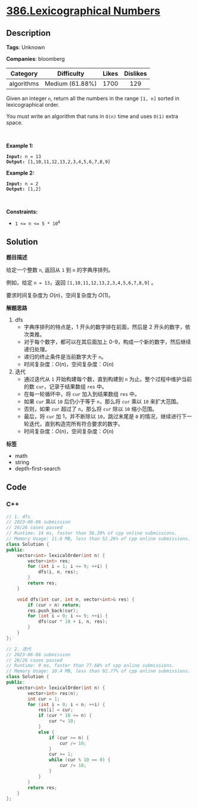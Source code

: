 # [386.Lexicographical Numbers](https://leetcode.com/problems/lexicographical-numbers/description/)

## Description

**Tags**: Unknown

**Companies**: bloomberg

|  Category  |   Difficulty    | Likes | Dislikes |
| :--------: | :-------------: | :---: | :------: |
| algorithms | Medium (61.88%) | 1700  |   129    |

<p>Given an integer <code>n</code>, return all the numbers in the range <code>[1, n]</code> sorted in lexicographical order.</p>
<p>You must write an algorithm that runs in&nbsp;<code>O(n)</code>&nbsp;time and uses <code>O(1)</code> extra space.&nbsp;</p>
<p>&nbsp;</p>
<p><strong class="example">Example 1:</strong></p>
<pre><code><strong>Input:</strong> n = 13
<strong>Output:</strong> [1,10,11,12,13,2,3,4,5,6,7,8,9]</code></pre><p><strong class="example">Example 2:</strong></p>
<pre><code><strong>Input:</strong> n = 2
<strong>Output:</strong> [1,2]</code></pre>
<p>&nbsp;</p>
<p><strong>Constraints:</strong></p>
<ul>
  <li><code>1 &lt;= n &lt;= 5 * 10<sup>4</sup></code></li>
</ul>

## Solution

**题目描述**

给定一个整数 `n`, 返回从 `1` 到 `n` 的字典序排列。

例如，给定 `n = 13`，返回 `[1,10,11,12,13,2,3,4,5,6,7,8,9]` 。

要求时间复杂度为 $O(n)$，空间复杂度为 $O(1)$。

**解题思路**

1. dfs
   - 字典序排列的特点是，1 开头的数字排在前面，然后是 2 开头的数字，依次类推。
   - 对于每个数字，都可以在其后面加上 0-9，构成一个新的数字，然后继续递归处理。
   - 递归的终止条件是当前数字大于 `n`。
   - 时间复杂度：$O(n)$，空间复杂度：$O(n)$
2. 迭代
   - 通过迭代从 `1` 开始构建每个数，直到构建到 `n` 为止。整个过程中维护当前的数 `cur`，记录于结果数组 `res` 中。
   - 在每一轮循环中，将 `cur` 加入到结果数组 `res` 中。
   - 如果 `cur` 乘以 `10` 后仍小于等于 `n`，那么将 `cur` 乘以 `10` 来扩大范围。
   - 否则，如果 `cur` 超过了 `n`，那么将 `cur` 除以 `10` 缩小范围。
   - 最后，将 `cur` 加 1，并不断除以 `10`，跳过末尾是 `0` 的情况，继续进行下一轮迭代，直到构造完所有符合要求的数字。
   - 时间复杂度：$O(n)$，空间复杂度：$O(n)$

**标签**

- math
- string
- depth-first-search

<!-- code start -->
## Code

### C++

```cpp
// 1. dfs
// 2023-06-06 submission
// 26/26 cases passed
// Runtime: 14 ms, faster than 56.39% of cpp online submissions.
// Memory Usage: 11.6 MB, less than 52.26% of cpp online submissions.
class Solution {
public:
    vector<int> lexicalOrder(int n) {
        vector<int> res;
        for (int i = 1; i <= 9; ++i) {
            dfs(i, n, res);
        }
        return res;
    }

    void dfs(int cur, int n, vector<int>& res) {
        if (cur > n) return;
        res.push_back(cur);
        for (int i = 0; i <= 9; ++i) {
            dfs(cur * 10 + i, n, res);
        }
    }
};
```

```cpp
// 2. 迭代
// 2023-06-06 submission
// 26/26 cases passed
// Runtime: 9 ms, faster than 77.68% of cpp online submissions.
// Memory Usage: 10.4 MB, less than 92.77% of cpp online submissions.
class Solution {
public:
    vector<int> lexicalOrder(int n) {
        vector<int> res(n);
        int cur = 1;
        for (int i = 0; i < n; ++i) {
            res[i] = cur;
            if (cur * 10 <= n) {
                cur *= 10;
            }
            else {
                if (cur >= n) {
                    cur /= 10;
                }
                cur += 1;
                while (cur % 10 == 0) {
                    cur /= 10;
                }
            }
        }
        return res;
    }
};
```

<!-- code end -->
